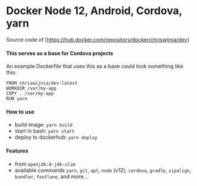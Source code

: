 # Docker Node 12, Android, Cordova, yarn
Source code of [https://hub.docker.com/repository/docker/chriswijnia/dev]

#### This serves as a base for Cordova projects
An example Dockerfile that uses this as a base could look something like this:
```
FROM chriswijnia/dev:latest
WORKDIR /var/my-app
COPY . /var/my-app
RUN yarn 
```

#### How to use
- build image: `yarn build`
- start in bash: `yarn start`
- deploy to dockerhub: `yarn deploy`

#### Features
- from `openjdk:8-jdk-slim`
- available commands `yarn`, `git`, `apt`, `node`  (v12), `cordova`, `gradle`, `zipalign`, `bundler`, `fastlane`, and more...

